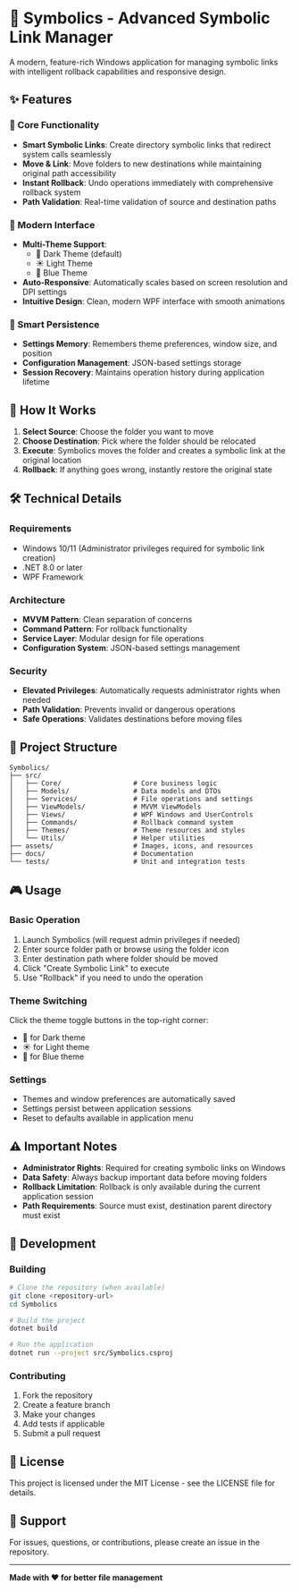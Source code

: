 # 🔗 Symbolics - Advanced Symbolic Link Manager

A modern, feature-rich Windows application for managing symbolic links with intelligent rollback capabilities and responsive design.

## ✨ Features

### 🎯 Core Functionality
- **Smart Symbolic Links**: Create directory symbolic links that redirect system calls seamlessly
- **Move & Link**: Move folders to new destinations while maintaining original path accessibility
- **Instant Rollback**: Undo operations immediately with comprehensive rollback system
- **Path Validation**: Real-time validation of source and destination paths

### 🎨 Modern Interface
- **Multi-Theme Support**: 
  - 🌙 Dark Theme (default)
  - ☀️ Light Theme  
  - 🔵 Blue Theme
- **Auto-Responsive**: Automatically scales based on screen resolution and DPI settings
- **Intuitive Design**: Clean, modern WPF interface with smooth animations

### 💾 Smart Persistence
- **Settings Memory**: Remembers theme preferences, window size, and position
- **Configuration Management**: JSON-based settings storage
- **Session Recovery**: Maintains operation history during application lifetime

## 🚀 How It Works

1. **Select Source**: Choose the folder you want to move
2. **Choose Destination**: Pick where the folder should be relocated
3. **Execute**: Symbolics moves the folder and creates a symbolic link at the original location
4. **Rollback**: If anything goes wrong, instantly restore the original state

## 🛠️ Technical Details

### Requirements
- Windows 10/11 (Administrator privileges required for symbolic link creation)
- .NET 8.0 or later
- WPF Framework

### Architecture
- **MVVM Pattern**: Clean separation of concerns
- **Command Pattern**: For rollback functionality  
- **Service Layer**: Modular design for file operations
- **Configuration System**: JSON-based settings management

### Security
- **Elevated Privileges**: Automatically requests administrator rights when needed
- **Path Validation**: Prevents invalid or dangerous operations
- **Safe Operations**: Validates destinations before moving files

## 📁 Project Structure

```
Symbolics/
├── src/
│   ├── Core/                  # Core business logic
│   ├── Models/                # Data models and DTOs
│   ├── Services/              # File operations and settings
│   ├── ViewModels/            # MVVM ViewModels
│   ├── Views/                 # WPF Windows and UserControls
│   ├── Commands/              # Rollback command system
│   ├── Themes/                # Theme resources and styles
│   └── Utils/                 # Helper utilities
├── assets/                    # Images, icons, and resources
├── docs/                      # Documentation
└── tests/                     # Unit and integration tests
```

## 🎮 Usage

### Basic Operation
1. Launch Symbolics (will request admin privileges if needed)
2. Enter source folder path or browse using the folder icon
3. Enter destination path where folder should be moved
4. Click "Create Symbolic Link" to execute
5. Use "Rollback" if you need to undo the operation

### Theme Switching
Click the theme toggle buttons in the top-right corner:
- 🌙 for Dark theme
- ☀️ for Light theme  
- 🔵 for Blue theme

### Settings
- Themes and window preferences are automatically saved
- Settings persist between application sessions
- Reset to defaults available in application menu

## ⚠️ Important Notes

- **Administrator Rights**: Required for creating symbolic links on Windows
- **Data Safety**: Always backup important data before moving folders
- **Rollback Limitation**: Rollback is only available during the current application session
- **Path Requirements**: Source must exist, destination parent directory must exist

## 🔧 Development

### Building
```bash
# Clone the repository (when available)
git clone <repository-url>
cd Symbolics

# Build the project
dotnet build

# Run the application
dotnet run --project src/Symbolics.csproj
```

### Contributing
1. Fork the repository
2. Create a feature branch
3. Make your changes
4. Add tests if applicable
5. Submit a pull request

## 📝 License

This project is licensed under the MIT License - see the LICENSE file for details.

## 🤝 Support

For issues, questions, or contributions, please create an issue in the repository.

---

**Made with ❤️ for better file management**
